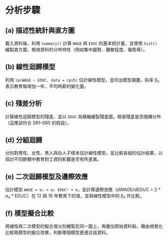 # 分析步驟

## (a) 描述性統計與直方圖
載入資料後，利用 `summary()` 計算 `WAGE` 與 `EDUC` 的基本統計量，並使用 `hist()` 繪製直方圖，檢視資料的分布特性（例如集中趨勢、離散程度、偏態等）。

## (b) 線性迴歸模型
利用 `lm(WAGE ~ EDUC, data = cps5)` 估計線性模型，並印出模型摘要。斜率 β₂ 表示教育每增加一年，平均時薪的變化量。

## (c) 殘差分析
計算線性迴歸模型的殘差，並以 `EDUC` 為橫軸繪製殘差圖，檢查殘差是否隨機分布（這應該符合 SR1–SR5 的假設）。

## (d) 分組迴歸
分別對男性、女性、黑人與白人子樣本估計線性模型，並比較各組的估計結果，以探討不同群體中教育對工資的影響是否有所差異。

## (e) 二次迴歸模型及邊際效應
估計模型 `WAGE = α₁ + α₂ EDUC² + e`，並計算邊際效應（dWAGE/dEDUC = 2 * α₂ * EDUC）在 12 與 16 年教育下的值，並與線性模型中的 β₂ 作比較。

## (f) 模型擬合比較
將線性與二次模型的擬合值分別繪製在同一圖上，再疊加原始資料點，藉由視覺化比較兩模型的擬合效果，判斷哪個模型更適合該資料。

